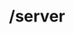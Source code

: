 ---
title: /server
position: 4.1
type: get
description: Hiển thị thông tin các máy chủ ảo sở hữu
content_markdown: |-
  API sử dụng để  hiển thị các các máy chủ ảo mà user sở hữu
left_code_blocks:
  - code_block: |-
      r = requests.get("http://portalurl/api/v1/server/", token="YOUR_TOKEN_KEY")
      print r.text
    title: Python
    language: python
right_code_blocks:
  - code_block: |-
      {
        "count": 0,
        "next": "http://example.com",
        "previous": "http://example.com",
        "results": [
            {
              "instance_id": "string",
              "status": "string",
              "addresses": "string",
              "name": "string",
              "created": "2019-07-18T06:41:10Z",
              "expired": "2019-07-18T06:41:10Z",
              "ip_addresses": [
                "string"
              ],
              "region": "string"
            }
          ]
      }
    title: Response
    language: json
---